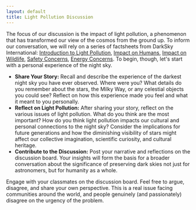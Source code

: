 ```yaml
---
layout: default
title: Light Pollution Discussion
---
```


The focus of our discussion is the impact of light pollution, a phenomenon that has transformed our view of the cosmos from the ground up. To inform our conversation, we will rely on a series of factsheets from DarkSky International: [Introduction to Light Pollution](https://storage.googleapis.com/avh-lessons/lp-lightpollution.pdf), [Impact on Humans](https://storage.googleapis.com/avh-lessons/lp-humans.pdf), [Impact on Wildlife](https://storage.googleapis.com/avh-lessons/lp-wildlife.pdf), [Safety Concerns](https://storage.googleapis.com/avh-lessons/lp-safety.pdf), [Energy Concerns](https://storage.googleapis.com/avh-lessons/lp-energy.pdf). To begin, though, let's start with a personal experience of the night sky. 

- **Share Your Story:** Recall and describe the experience of the darkest night sky you have ever observed. Where were you? What details do you remember about the stars, the Milky Way, or any celestial objects you could see? Reflect on how this experience made you feel and what it meant to you personally.
- **Reflect on Light Pollution:** After sharing your story, reflect on the various issues of light pollution. What do you think are the most important? How do you think light pollution impacts our cultural and personal connections to the night sky? Consider the implications for future generations and how the diminishing visibility of stars might affect our collective imagination, scientific curiosity, and cultural heritage.
- **Contribute to the Discussion:** Post your narrative and reflections on the discussion board. Your insights will form the basis for a broader conversation about the significance of preserving dark skies not just for astronomers, but for humanity as a whole.

Engage with your classmates on the discussion board. Feel free to argue, disagree, and share your own perspective. This is a real issue facing communities around the world, and people genuinely (and passionately) disagree on the urgency of the problem.
